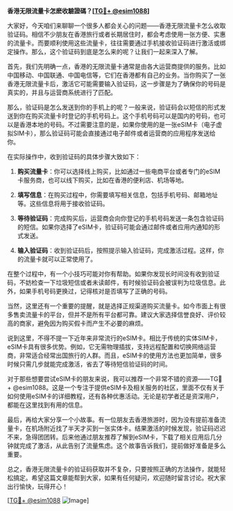 **香港无限流量卡怎麽收驗證碼？[[TG💪+ @esim1088](https://t.me/s/esim1088)]**

大家好，今天咱们来聊聊一个很多人都会关心的问题——香港无限流量卡怎么收取验证码。相信不少朋友在香港旅行或者长期居住时，都会考虑使用一张方便、实惠的流量卡。而要顺利使用这些流量卡，往往需要通过手机接收验证码进行激活或绑定操作。那么，这个验证码到底是怎么来的呢？让我们一起来深入了解。

首先，我们先明确一点，香港的无限流量卡通常是由各大运营商提供的服务。比如中国移动、中国联通、中国电信等，它们在香港都有自己的业务。当你购买了一张香港无限流量卡后，激活它可能需要输入验证码，这一步骤是为了确保你的号码是真实的，并且与运营商系统进行了匹配。

那么，验证码是怎么发送到你的手机上的呢？一般来说，验证码会以短信的形式发送到你在购买流量卡时登记的手机号码上。这个手机号码可以是国内的号码，也可以是香港本地的号码。不过需要注意的是，如果你使用的是一张eSIM卡（电子虚拟SIM卡），那么验证码可能会直接通过电子邮件或者运营商的应用程序发送给你。

在实际操作中，收到验证码的具体步骤大致如下：

1. **购买流量卡**：你可以选择线上购买，比如通过一些电商平台或者专门的eSIM卡服务商，也可以线下购买，比如在香港的便利店、机场等地。
   
2. **填写信息**：在购买过程中，你需要填写相关信息，包括手机号码、邮箱地址等。这些信息将用于接收验证码。

3. **等待验证码**：完成购买后，运营商会向你登记的手机号码发送一条包含验证码的短信。如果你选择了eSIM卡，验证码可能会通过邮件或者应用内通知的形式发送。

4. **输入验证码**：收到验证码后，按照提示输入验证码，完成激活过程。这样，你的流量卡就可以正常使用了。

在整个过程中，有一个小技巧可能对你有帮助。如果你发现长时间没有收到验证码，不妨检查一下垃圾短信或者未读邮件，有时候验证码会被误判为垃圾信息。此外，如果手机号码更换过，记得核对是否填写了正确的号码。

当然，这里还有一个重要的提醒，就是选择正规渠道购买流量卡。如今市面上有很多售卖流量卡的平台，但并不是所有平台都可靠。建议大家选择信誉良好、评价较高的商家，避免因为购买假卡而产生不必要的麻烦。

说到这里，不得不提一下近年来非常流行的eSIM卡。相比于传统的实体SIM卡，eSIM卡具有很多优势。例如，它无需物理插拔，支持远程配置和切换网络运营商，非常适合经常出国旅行的人群。而且，eSIM卡的使用方法也更加简单，很多时候只需几步就能完成激活，省去了等待短信验证码的时间。

对于那些想要尝试eSIM卡的朋友来说，我可以推荐一个非常不错的资源——TG💪+ @esim1088。这是一个专注于提供eSIM卡及相关服务的社区，里面不仅有关于如何使用eSIM卡的详细教程，还有各种优惠活动。无论是初学者还是资深用户，都能在这里找到有用的信息。

最后，再给大家分享一个小故事。有一位朋友去香港旅游时，因为没有提前准备流量卡，在机场附近找了半天才买到一张实体卡。结果激活的时候发现，验证码迟迟不来，急得团团转。后来他通过朋友推荐了解到eSIM卡，下载了相关应用后几分钟就完成了激活，从此告别了流量焦虑。这个故事告诉我们，提前做好准备是多么重要。

总之，香港无限流量卡的验证码获取并不复杂，只要按照正确的方法操作，就能轻松搞定。希望这篇文章能帮到大家，如果有任何疑问，欢迎随时留言讨论。祝大家出行愉快，玩得开心！

[[TG💪+ @esim1088](https://t.me/s/esim1088) ![Image](https://i.postimg.cc/4NQfJmqS/Snipaste-2025-05-13-00-14-12.png)]
